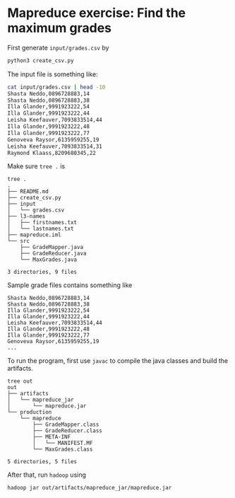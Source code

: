 # Mapreduce exercise: Find the maximum grades
First generate ```input/grades.csv``` by

```bash
python3 create_csv.py
```

The input file is something like: 
```bash
cat input/grades.csv | head -10
Shasta Neddo,0896728883,14
Shasta Neddo,0896728883,38
Illa Glander,9991923222,54
Illa Glander,9991923222,44
Leisha Keefauver,7093833514,44
Illa Glander,9991923222,48
Illa Glander,9991923222,77
Genoveva Raysor,6135959255,19
Leisha Keefauver,7093833514,31
Raymond Klaass,8209680345,22

```

Make sure ```tree .``` is

```
tree .
.
├── README.md
├── create_csv.py
├── input
│   └── grades.csv
├── l3-names
│   ├── firstnames.txt
│   └── lastnames.txt
├── mapreduce.iml
└── src
    ├── GradeMapper.java
    ├── GradeReducer.java
    └── MaxGrades.java

3 directories, 9 files
```

Sample grade files contains something like

```
Shasta Neddo,0896728883,14
Shasta Neddo,0896728883,38
Illa Glander,9991923222,54
Illa Glander,9991923222,44
Leisha Keefauver,7093833514,44
Illa Glander,9991923222,48
Illa Glander,9991923222,77
Genoveva Raysor,6135959255,19
...
```

To run the program, first use ```javac``` to compile the java classes and build the artifacts. 

```
tree out
out
├── artifacts
│   └── mapreduce_jar
│       └── mapreduce.jar
└── production
    └── mapreduce
        ├── GradeMapper.class
        ├── GradeReducer.class
        ├── META-INF
        │   └── MANIFEST.MF
        └── MaxGrades.class

5 directories, 5 files

```

After that, run ```hadoop``` using

```$xslt
hadoop jar out/artifacts/mapreduce_jar/mapreduce.jar 
```
